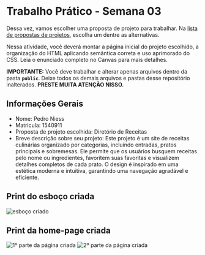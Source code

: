 # Trabalho Prático - Semana 03

Dessa vez, vamos escolher uma proposta de projeto para trabalhar. Na [lista de propostas de projetos](propostas-projetos.md), escolha um dentre as alternativas.

Nessa atividade, você deverá montar a página inicial do projeto escolhido, a organização do HTML aplicando semântica correta e uso aprimorado do CSS. Leia o enunciado completo no Canvas para mais detalhes.

**IMPORTANTE:** Você deve trabalhar e alterar apenas arquivos dentro da pasta **`public`**. Deixe todos os demais arquivos e pastas desse repositório inalterados. **PRESTE MUITA ATENÇÃO NISSO.**

## Informações Gerais

- Nome: Pedro Niess
- Matricula: 1540911
- Proposta de projeto escolhida: Diretório de Receitas
- Breve descrição sobre seu projeto: Este projeto é um site de receitas culinárias organizado por categorias, incluindo entradas, pratos principais e sobremesas. Ele permite que os usuários busquem receitas pelo nome ou ingredientes, favoritem suas favoritas e visualizem detalhes completos de cada prato. O design é inspirado em uma estética moderna e intuitiva, garantindo uma navegação agradável e eficiente.


## Print do esboço criada

<img src="wireframe.png" alt="esboço criado">


## Print da home-page criada

<img src="paginacriada2.png" alt="1º parte da página criada">
<img src="paginacriada2.1.png" alt="2º parte da página criada">
